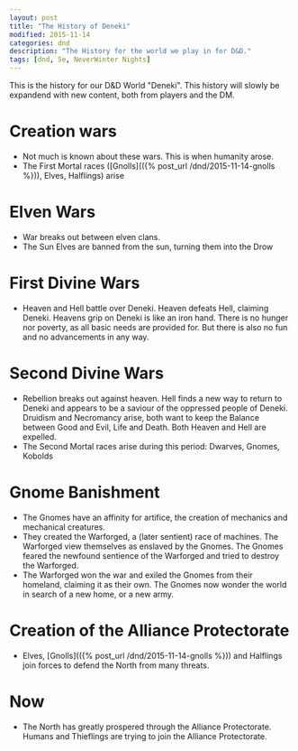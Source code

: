 ```yaml
---
layout: post
title: "The History of Deneki"
modified: 2015-11-14
categories: dnd
description: "The History for the world we play in for D&D."
tags: [dnd, 5e, NeverWinter Nights]
---
```


This is the history for our D&D World "Deneki". This history will slowly be expandend with new content, both from players and the DM.

# Creation wars
* Not much is known about these wars. This is when humanity arose.
* The First Mortal races ([Gnolls](({% post_url /dnd/2015-11-14-gnolls %})), Elves, Halflings) arise

# Elven Wars

- War breaks out between elven clans.
- The Sun Elves are banned from the sun, turning them into the Drow

# First Divine Wars
- Heaven and Hell battle over Deneki. Heaven defeats Hell, claiming Deneki. Heavens grip on Deneki is like an iron hand. There is no hunger nor poverty, as all basic needs are provided for. But there is also no fun and no advancements in any way.

# Second Divine Wars

- Rebellion breaks out against heaven. Hell finds a new way to return to Deneki and appears to be a saviour of the oppressed people of Deneki. Druidism and Necromancy arise, both want to keep the Balance between Good and Evil, Life and Death. Both Heaven and Hell are expelled.
- The Second Mortal races arise during this period: Dwarves, Gnomes, Kobolds

# Gnome Banishment
- The Gnomes have an affinity for artifice, the creation of mechanics and mechanical creatures.
- They created the Warforged, a (later sentient) race of machines. The Warforged view themselves as enslaved by the Gnomes. The Gnomes feared the newfound sentience of the Warforged and tried to destroy the Warforged.
- The Warforged won the war and exiled the Gnomes from their homeland, claiming it as their own. The Gnomes now wonder the world in search of a new home, or a new army.

# Creation of the Alliance Protectorate
- Elves, [Gnolls](({% post_url /dnd/2015-11-14-gnolls %})) and Halflings join forces to defend the North from many threats.

# Now
- The North has greatly prospered through the Alliance Protectorate. Humans and Thieflings are trying to join the Alliance Protectorate.
